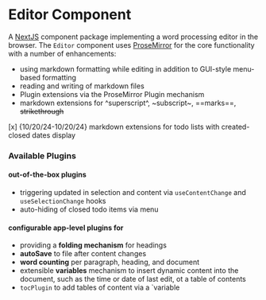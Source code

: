 # Editor Component

A [NextJS](https://nextjs.org/) component package implementing a word processing editor in the browser. The `Editor` component uses [ProseMirror](https://prosemirror.net/) for the core functionality with a number of enhancements:

- using markdown formatting while editing in addition to GUI-style menu-based formatting
- reading and writing of markdown files
- Plugin extensions via the ProseMirror Plugin mechanism
- markdown extensions for ^superscript^, ~subscript~, ==marks==, ~~strikethrough~~

[x] {10/20/24-10/20/24} markdown extensions for todo lists with created-closed dates display

### Available Plugins

#### out-of-the-box plugins
- triggering updated in selection and content via `useContentChange` and `useSelectionChange` hooks
- auto-hiding of closed todo items via menu

#### configurable app-level plugins for
- providing a **folding mechanism** for headings
- **autoSave** to file after content changes
- **word counting** per paragraph, heading, and document
- extensible **variables** mechanism to insert dynamic content into the document, such as the time or date of last edit, ot a table of contents
- `tocPlugin` to add tables of content via a `variable

